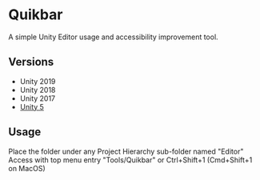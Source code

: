 # Quikbar
 A simple Unity Editor usage and accessibility improvement tool.

## Versions
- Unity 2019
- Unity 2018
- Unity 2017
- [Unity 5](https://github.com/Catalonium/Quikbar/tree/unity_5)

## Usage
 Place the folder under any Project Hierarchy sub-folder named "Editor"
 Access with top menu entry "Tools/Quikbar" or Ctrl+Shift+1 (Cmd+Shift+1 on MacOS)
